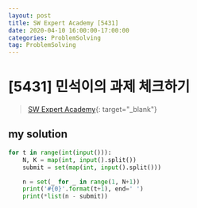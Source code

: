 ```yaml
---
layout: post
title: SW Expert Academy [5431]
date: 2020-04-10 16:00:00-17:00:00
categories: ProblemSolving
tag: ProblemSolving
---
```


# [5431] 민석이의 과제 체크하기
> [SW Expert Academy](https://swexpertacademy.com/main/main.do){: target="_blank"}

## my solution
```python
for t in range(int(input())):
    N, K = map(int, input().split())
    submit = set(map(int, input().split()))

    n = set(_ for _ in range(1, N+1))
    print('#{0}'.format(t+1), end=' ')
    print(*list(n - submit))
```
